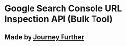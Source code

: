 # Google Search Console URL Inspection API (Bulk Tool)

## Made by [Journey Further](https://www.journeyfurther.com/)
